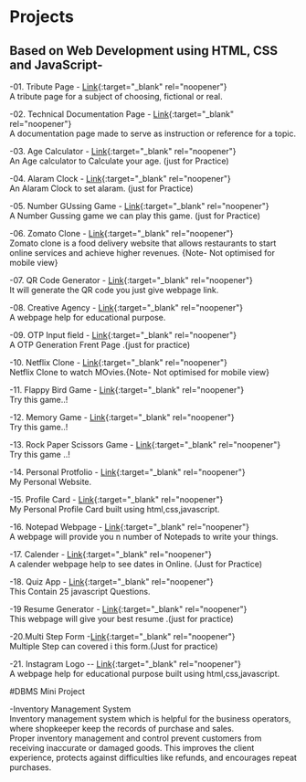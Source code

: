 # Projects

## Based on Web Development using HTML, CSS and JavaScript-

-01. Tribute Page - [Link][Link1]{:target="_blank" rel="noopener"} \
A tribute page for a subject of choosing, fictional or real.

-02. Technical Documentation Page - [Link][Link2]{:target="_blank" rel="noopener"} \
A documentation page made to serve as instruction or reference for a topic.

-03. Age Calculator - [Link][Link3]{:target="_blank" rel="noopener"} \
An Age calculator to Calculate your age. (just for Practice)

-04. Alaram Clock - [Link][Link4]{:target="_blank" rel="noopener"} \
An Alaram Clock to set alaram. (just for Practice)

-05. Number GUssing Game - [Link][Link5]{:target="_blank" rel="noopener"} \
A Number Gussing game we can play this game. (just for Practice)

-06. Zomato Clone - [Link][Link6]{:target="_blank" rel="noopener"}  \
Zomato clone is a food delivery website that allows restaurants to start online services and achieve higher revenues.
{Note- Not optimised for mobile view}

-07. QR Code Generator - [Link][Link7]{:target="_blank" rel="noopener"}  \
It will generate the QR code you just give webpage link.

-08. Creative Agency - [Link][Link8]{:target="_blank" rel="noopener"}  \
A webpage help for educational purpose.

-09. OTP Input field - [Link][Link9]{:target="_blank" rel="noopener"}  \
A  OTP Generation Frent Page .(just for practice)

-10. Netflix Clone - [Link][Link10]{:target="_blank" rel="noopener"}  \
Netflix Clone to watch MOvies.{Note- Not optimised for mobile view}


-11. Flappy Bird Game  - [Link][Link11]{:target="_blank" rel="noopener"}  \
Try this game..!


-12. Memory Game - [Link][Link12]{:target="_blank" rel="noopener"}  \
Try this game..!


-13. Rock Paper Scissors Game - [Link][Link13]{:target="_blank" rel="noopener"}  \
Try this game ..!


-14. Personal Protfolio - [Link][Link14]{:target="_blank" rel="noopener"}  \
My Personal Website. 


-15. Profile Card - [Link][Link15]{:target="_blank" rel="noopener"}  \
My Personal Profile Card built using html,css,javascript.


-16. Notepad Webpage - [Link][Link16]{:target="_blank" rel="noopener"}  \
A webpage will provide you n number of Notepads to write your things.


-17. Calender  - [Link][Link17]{:target="_blank" rel="noopener"}  \
A  calender webpage help to see dates in Online. (Just for Practice)

-18. Quiz App - [Link][Link18]{:target="_blank" rel="noopener"}  \
This Contain 25 javascript Questions.

-19 Resume Generator - [Link][Link19]{:target="_blank" rel="noopener"}  \
This webpage will give your best resume .(just for practice)

-20.Multi Step Form -[Link][Link20]{:target="_blank" rel="noopener"}  \
Multiple Step can covered i this form.(Just for practice)

-21. Instagram Logo -- [Link][Link21]{:target="_blank" rel="noopener"}  \
A webpage help for educational purpose built using html,css,javascript.



#DBMS Mini Project

-Inventory Management System \
Inventory management system which is helpful for the business operators, where shopkeeper keep the records of purchase and sales.\
Proper inventory management and control prevent customers from receiving inaccurate or damaged goods. This improves the client experience, protects against difficulties like refunds, and encourages repeat purchases.



[Link1]: https://tasleem57.github.io/Tribute-page-TSproject3//
[Link2]: https://tasleem57.github.io/Technical-Documentation-Page-TSproject5//
[Link3]: https://tasleem57.github.io/AGE-Calculator-TSproject6//
[Link4]: https://tasleem57.github.io/alaramclock1-TSproject1//
[Link5]: https://tasleem57.github.io/Numberguessinggame--TSProject2//
[Link6]: https://tasleem57.github.io/Zomatoclone-TSproject4//
[Link7]: https://tasleem57.github.io/QRCode-Generator//
[Link8]: https://tasleem57.github.io/Creative-Agency//
[Link9]: /
[Link10]: https://tasleem57.github.io/Netflix-Clone//
[Link11]: /
[Link12]:https://tasleem57.github.io/MemoryGAme//
[Link13]:https://tasleem57.github.io/Rock-Paper-Scissors-Game// 
[Link14]:https://tasleem57.github.io/Personal-protfolio// 
[Link15]:https://tasleem57.github.io/Tasleem-ProfileCard// 
[Link16]:https://tasleem57.github.io/Notes-App// 
[Link17]:https://tasleem57.github.io/Calender// 
[Link18]:https://tasleem57.github.io/Quiz-App// 
[Link19]:https://tasleem57.github.io/ResumeGenerator//
[Link20]:https://tasleem57.github.io/Multi-Step-Form// 
[Link21]:https://tasleem57.github.io/Instagram-Logo-Using-HTML//
